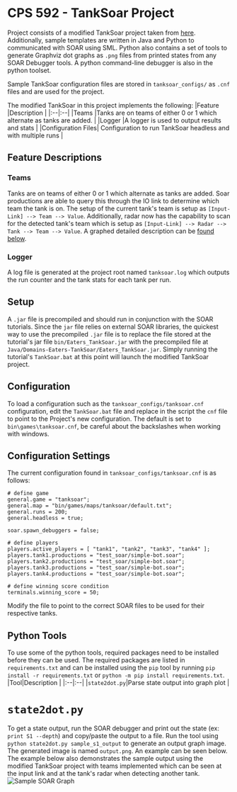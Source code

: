 # CPS 592 - TankSoar Project
Project consists of a modified TankSoar project taken from [here](https://github.com/SoarGroup/Domains-Eaters-TankSoar). Additionally, sample templates are written in Java and Python to communicated with SOAR using SML. Python also contains a set of tools to generate Graphviz dot graphs as `.png` files from printed states from any SOAR Debugger tools. A python command-line debugger is also in the python toolset.

Sample TankSoar configuration files are stored in `tanksoar_configs/` as `.cnf` files and are used for the project.

The modified TankSoar in this project implements the following:
|Feature  |Description  |
|:--|:--|
|Teams  |Tanks are on teams of either 0 or 1 which alternate as tanks are added.  |
|Logger	|A logger is used to output results and stats |
|Configuration Files| Configuration to run TankSoar headless and with multiple runs |

## Feature Descriptions
### Teams
Tanks are on teams of either 0 or 1 which alternate as tanks are added. Soar productions are able to query this through the IO link to determine which team the tank is on. The setup of the current tank's team is setup as `[Input-Link] --> Team --> Value`. Additionally, radar now has the capability to scan for the detected tank's team which is setup as `[Input-Link] --> Radar --> Tank --> Team --> Value`. A graphed detailed description can be [found below](#graph).

### Logger
A log file is generated at the project root named `tanksoar.log` which outputs the run counter and the tank stats for each tank per run.

## Setup
A `.jar` file is precompiled and should run in conjunction with the SOAR tutorials. Since the `jar` file relies on external SOAR libraries, the quickest way to use the precompiled `.jar` file is to replace the file stored at the tutorial's jar file `bin/Eaters_TankSoar.jar` with the precompiled file at `Java/Domains-Eaters-TankSoar/Eaters_TankSoar.jar`. Simply running the tutorial's `TankSoar.bat` at this point will launch the modified TankSoar project.

## Configuration
To load a configuration such as the `tanksoar_configs/tanksoar.cnf` configuration, edit the `TankSoar.bat` file and replace in the script the `cnf` file to point to the Project's new configuration. The default is set to `bin\games\tanksoar.cnf`, be careful about the backslashes when working with windows.

## Configuration Settings
The current configuration found in `tanksoar_configs/tanksoar.cnf` is as follows:

	# define game
	general.game = "tanksoar";
	general.map = "bin/games/maps/tanksoar/default.txt";
	general.runs = 200;
	general.headless = true;

	soar.spawn_debuggers = false;

	# define players
	players.active_players = [ "tank1", "tank2", "tank3", "tank4" ];
	players.tank1.productions = "test_soar/simple-bot.soar";
	players.tank2.productions = "test_soar/simple-bot.soar";
	players.tank3.productions = "test_soar/simple-bot.soar";
	players.tank4.productions = "test_soar/simple-bot.soar";

	# define winning score condition
	terminals.winning_score = 50;

Modify the file to point to the correct SOAR files to be used for their respective tanks.

## Python Tools
To use some of the python tools, required packages need to be installed before they can be used. The required packages are listed in `requirements.txt` and can be installed using the `pip` tool by running `pip install -r requirements.txt` or `python -m pip install requirements.txt`.
|Tool|Description  |
|:--|:--|
|`state2dot.py`|Parse state output into graph plot  |

# <a name="graph"></a>`state2dot.py`
To get a state output, run the SOAR debugger and print out the state (ex: `print S1 --depth`) and copy/paste the output to a file. Run the tool using `python state2dot.py sample_s1_output` to generate an output graph image. The generated image is named `output.png`. An example can be seen below. The example below also demonstrates the sample output using the modified TankSoar project with teams implemented which can be seen at the input link and at the tank's radar when detecting another tank.
![Sample SOAR Graph](https://github.com/Kanaderu/CPS-592_TankSoar_Project/raw/master/Python/output.png)
